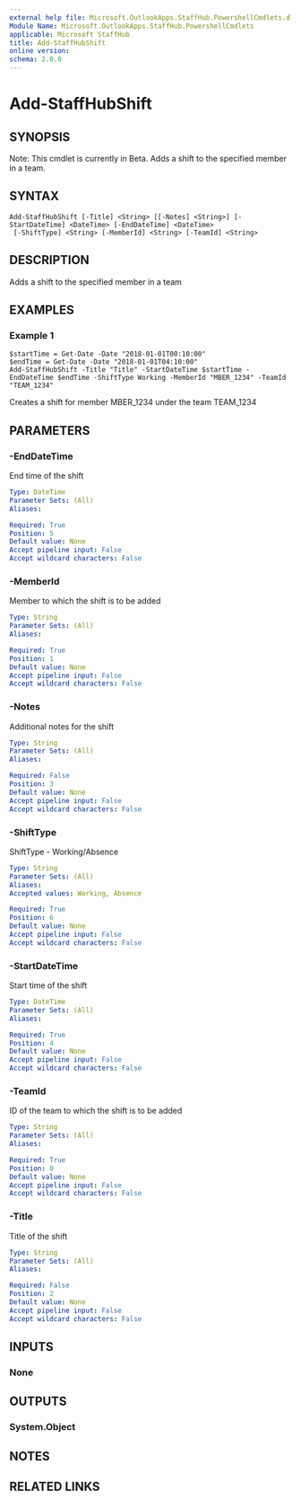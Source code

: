 ```yaml
---
external help file: Microsoft.OutlookApps.StaffHub.PowershellCmdlets.dll-Help.xml
Module Name: Microsoft.OutlookApps.StaffHub.PowershellCmdlets
applicable: Microsoft StaffHub
title: Add-StaffHubShift
online version: 
schema: 2.0.0
---
```


# Add-StaffHubShift

## SYNOPSIS
Note: This cmdlet is currently in Beta.
Adds a shift to the specified member in a team.

## SYNTAX

```
Add-StaffHubShift [-Title] <String> [[-Notes] <String>] [-StartDateTime] <DateTime> [-EndDateTime] <DateTime>
 [-ShiftType] <String> [-MemberId] <String> [-TeamId] <String>
```

## DESCRIPTION
Adds a shift to the specified member in a team

## EXAMPLES

### Example 1
```
$startTime = Get-Date -Date "2018-01-01T00:10:00"
$endTime = Get-Date -Date "2018-01-01T04:10:00"
Add-StaffHubShift -Title "Title" -StartDateTime $startTime -EndDateTime $endTime -ShiftType Working -MemberId "MBER_1234" -TeamId "TEAM_1234"
```

Creates a shift for member MBER_1234 under the team TEAM_1234

## PARAMETERS

### -EndDateTime
End time of the shift

```yaml
Type: DateTime
Parameter Sets: (All)
Aliases: 

Required: True
Position: 5
Default value: None
Accept pipeline input: False
Accept wildcard characters: False
```

### -MemberId
Member to which the shift is to be added

```yaml
Type: String
Parameter Sets: (All)
Aliases: 

Required: True
Position: 1
Default value: None
Accept pipeline input: False
Accept wildcard characters: False
```

### -Notes
Additional notes for the shift

```yaml
Type: String
Parameter Sets: (All)
Aliases: 

Required: False
Position: 3
Default value: None
Accept pipeline input: False
Accept wildcard characters: False
```

### -ShiftType
ShiftType - Working/Absence

```yaml
Type: String
Parameter Sets: (All)
Aliases: 
Accepted values: Working, Absence

Required: True
Position: 6
Default value: None
Accept pipeline input: False
Accept wildcard characters: False
```

### -StartDateTime
Start time of the shift

```yaml
Type: DateTime
Parameter Sets: (All)
Aliases: 

Required: True
Position: 4
Default value: None
Accept pipeline input: False
Accept wildcard characters: False
```

### -TeamId
ID of the team to which the shift is to be added

```yaml
Type: String
Parameter Sets: (All)
Aliases: 

Required: True
Position: 0
Default value: None
Accept pipeline input: False
Accept wildcard characters: False
```

### -Title
Title of the shift

```yaml
Type: String
Parameter Sets: (All)
Aliases: 

Required: False
Position: 2
Default value: None
Accept pipeline input: False
Accept wildcard characters: False
```

## INPUTS

### None


## OUTPUTS

### System.Object

## NOTES

## RELATED LINKS

